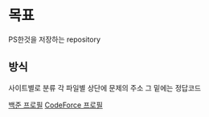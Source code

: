 # 목표 
PS한것을 저장하는 repository

## 방식
사이트별로 분류 
각 파일별 상단에 문제의 주소
그 밑에는 정답코드 

[백준 프로필](https://www.acmicpc.net/user/ds5hmi)
[CodeForce 프로필](https://codeforces.com/profile/544432)


